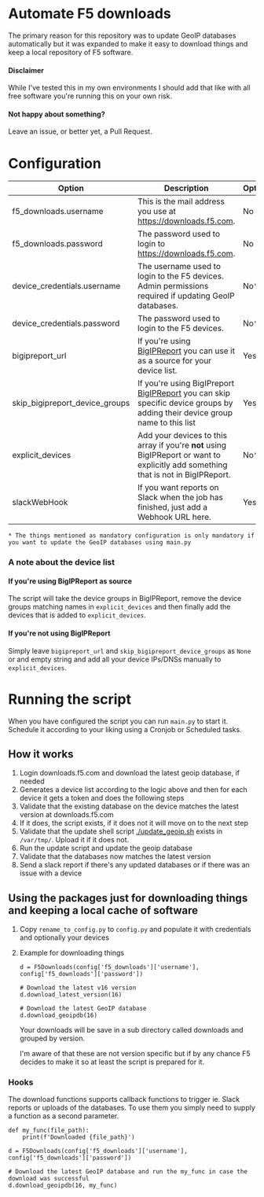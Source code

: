 # Automate F5 downloads
The primary reason for this repository was to update GeoIP databases automatically but it was expanded to make it easy
to download things and keep a local repository of F5 software.

#### Disclaimer
While I've tested this in my own environments I should add that like with all free software you're running this on your
own risk.

#### Not happy about something? 
Leave an issue, or better yet, a Pull Request.

# Configuration

| Option                         | Description                                                                                                                                                              | Optional | Sample value                                |
|--------------------------------|--------------------------------------------------------------------------------------------------------------------------------------------------------------------------|----------|---------------------------------------------|
| f5_downloads.username          | This is the mail address you use at https://downloads.f5.com.                                                                                                            | No       | `myemail@company.com`                       |
| f5_downloads.password          | The password used to login to https://downloads.f5.com.                                                                                                                  | No       | `***********` :)                            |
| device_credentials.username    | The username used to login to the F5 devices. Admin permissions required if updating GeoIP databases.                                                                    | No*     | `john`                                      |
| device_credentials.password    | The password used to login to the F5 devices.                                                                                                                            | No*     | ********** :)                               |
| bigipreport_url                | If you're using [BigIPReport](https://loadbalancing.se/bigipreport-rest/) you can use it as a source for your device list.                                               | Yes      | `https://bigipreport.company.com`           |
| skip_bigipreport_device_groups | If you're using BigIPreport [BigIPReport](https://loadbalancing.se/bigipreport-rest/) you can skip specific device groups by adding their device group name to this list | Yes      | `['LD-LB']`                                 |
| explicit_devices               | Add your devices to this array if you're **not** using BigIPReport or want to explicitly add something that is not in BigIPReport.                                       | No*     | `['my-manual-lb.company.com']`              |
| slackWebHook                   | If you want reports on Slack when the job has finished, just add a Webhook URL here.                                                                                     | Yes      | `https://hooks.slack.com/services/AABBCCDD` |

`* The things mentioned as mandatory configuration is only mandatory if you want to update the GeoIP databases using
main.py`

### A note about the device list

#### If you're using BigIPReport as source
The script will take the device groups in BigIPReport, remove the device groups matching names in `explicit_devices` and
then finally add the devices that is added to `explicit_devices`.

#### If you're not using BigIPReport
Simply leave `bigipreport_url` and `skip_bigipreport_device_groups` as `None` or and empty string and add all your
device IPs/DNSs manually to `explicit_devices`.

# Running the script
When you have configured the script you can run `main.py` to start it. Schedule it according to your liking using a
Cronjob or Scheduled tasks.

## How it works
1. Login downloads.f5.com and download the latest geoip database, if needed
2. Generates a device list according to the logic above and then for each device it gets a token and does the following
   steps
3. Validate that the existing database on the device matches the latest version at downloads.f5.com
4. If it does, the script exists, if it does not it will move on to the next step
5. Validate that the update shell script [./update_geoip.sh](./update_geoip.sh) exists in `/var/tmp/`. Upload it if it does not.
6. Run the update script and update the geoip database
7. Validate that the databases now matches the latest version
8. Send a slack report if there's any updated databases or if there was an issue with a device 

## Using the packages just for downloading things and keeping a local cache of software

1. Copy `rename_to_config.py` to `config.py` and populate it with credentials and optionally your devices
2. Example for downloading things
   ```python3
   d = F5Downloads(config['f5_downloads']['username'], config['f5_downloads']['password'])
   
   # Download the latest v16 version
   d.download_latest_version(16)
   
   # Download the latest GeoIP database
   d.download_geoipdb(16)
   ``` 
   
   Your downloads will be save in a sub directory called downloads and grouped by version.
   
   I'm aware of that these are not version specific but if by any chance
   F5 decides to make it so at least the script is prepared for it.
   
### Hooks
The download functions supports callback functions to trigger ie. Slack reports or uploads of the databases.
To use them you simply need to supply a function as a second parameter.

```python3
def my_func(file_path):
    print(f'Downloaded {file_path}')

d = F5Downloads(config['f5_downloads']['username'], config['f5_downloads']['password'])

# Download the latest GeoIP database and run the my_func in case the download was successful
d.download_geoipdb(16, my_func)
```
